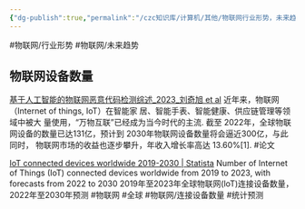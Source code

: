 ```yaml
---
{"dg-publish":true,"permalink":"/czc知识库/计算机/其他/物联网行业形势，未来趋势/","dgPassFrontmatter":true,"created":"2024-06-18T17:45:21.001+08:00","updated":"2024-12-08T12:27:33.576+08:00"}
---
```



#物联网/行业形势 #物联网/未来趋势
## 物联网设备数量
[基于人工智能的物联网恶意代码检测综述_2023_刘奇旭 et al](../../../Zotero/storage/基于人工智能的物联网恶意代码检测综述_2023_刘奇旭%20et%20al.pdf)
近年来，物联网（Internet of things, IoT）在智能家 居、智能手表、智能健康、供应链管理等领域中被大 量使用，“万物互联”已经成为当今时代的主流. 截至 2022年，全球物联网设备的数量已达131亿，预计到 2030年物联网设备数量将会逼近300亿，与此同时， 物联网市场的收益也逐步攀升，年收入增长率高达 13.60%[1].
#论文

[IoT connected devices worldwide 2019-2030 | Statista](https://www.statista.com/statistics/1183457/iot-connected-devices-worldwide/)
Number of Internet of Things (IoT) connected devices worldwide from 2019 to 2023, with forecasts from 2022 to 2030
2019年至2023年全球物联网(loT)连接设备数量，2022年至2030年预测
#物联网 #全球 #物联网/连接设备数量 #统计预测

